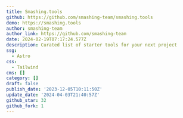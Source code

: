 ```yaml
---
title: Smashing.tools
github: https://github.com/smashing-team/smashing.tools
demo: https://smashing.tools
author: smashing-team
author_link: https://github.com/smashing-team
date: 2024-02-19T07:17:24.577Z
description: Curated list of starter tools for your next project
ssg:
  - Astro
css:
  - Tailwind
cms: []
category: []
draft: false
publish_date: '2023-12-05T10:11:50Z'
update_date: '2024-04-03T21:40:57Z'
github_star: 32
github_fork: 1
---
```

